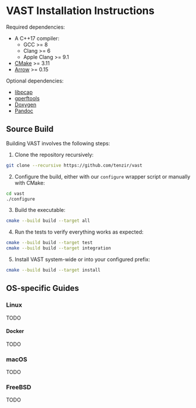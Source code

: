 VAST Installation Instructions
==============================

Required dependencies:

- A C++17 compiler:
  - GCC >= 8
  - Clang >= 6
  - Apple Clang >= 9.1
- [CMake](http://www.cmake.org) >= 3.11
- [Arrow](https://arrow.apache.org/) >= 0.15

Optional dependencies:

- [libpcap](http://www.tcpdump.org)
- [gperftools](http://code.google.com/p/google-perftools)
- [Doxygen](http://www.doxygen.org)
- [Pandoc](https://github.com/jgm/pandoc)

## Source Build

Building VAST involves the following steps:

1. Clone the repository recursively:
  ```sh
  git clone --recursive https://github.com/tenzir/vast
  ```
2. Configure the build, either with our `configure` wrapper script or manually
   with CMake:
  ```sh
  cd vast
  ./configure
  ```
3. Build the executable:
  ```sh
  cmake --build build --target all
  ```
4. Run the tests to verify everything works as expected:
  ```sh
  cmake --build build --target test
  cmake --build build --target integration
  ```
5. Install VAST system-wide or into your configured prefix:
  ```sh
  cmake --build build --target install
  ```

## OS-specific Guides

### Linux

TODO

#### Docker

TODO

### macOS

TODO

### FreeBSD

TODO
